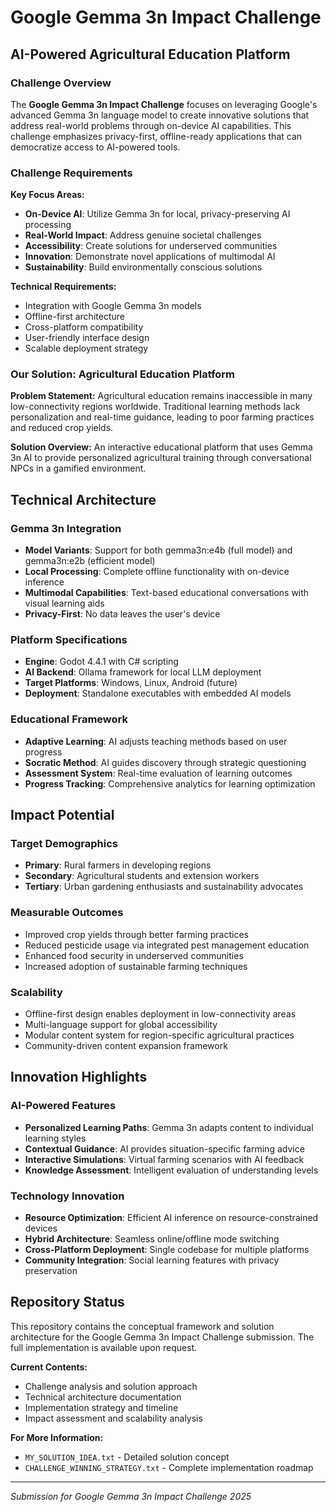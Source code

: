 # Google Gemma 3n Impact Challenge
## AI-Powered Agricultural Education Platform

### Challenge Overview

The **Google Gemma 3n Impact Challenge** focuses on leveraging Google's advanced Gemma 3n language model to create innovative solutions that address real-world problems through on-device AI capabilities. This challenge emphasizes privacy-first, offline-ready applications that can democratize access to AI-powered tools.

### Challenge Requirements

**Key Focus Areas:**
- **On-Device AI**: Utilize Gemma 3n for local, privacy-preserving AI processing
- **Real-World Impact**: Address genuine societal challenges
- **Accessibility**: Create solutions for underserved communities
- **Innovation**: Demonstrate novel applications of multimodal AI
- **Sustainability**: Build environmentally conscious solutions

**Technical Requirements:**
- Integration with Google Gemma 3n models
- Offline-first architecture
- Cross-platform compatibility
- User-friendly interface design
- Scalable deployment strategy

### Our Solution: Agricultural Education Platform

**Problem Statement:**
Agricultural education remains inaccessible in many low-connectivity regions worldwide. Traditional learning methods lack personalization and real-time guidance, leading to poor farming practices and reduced crop yields.

**Solution Overview:**
An interactive educational platform that uses Gemma 3n AI to provide personalized agricultural training through conversational NPCs in a gamified environment.

## Technical Architecture

### Gemma 3n Integration
- **Model Variants**: Support for both gemma3n:e4b (full model) and gemma3n:e2b (efficient model)
- **Local Processing**: Complete offline functionality with on-device inference
- **Multimodal Capabilities**: Text-based educational conversations with visual learning aids
- **Privacy-First**: No data leaves the user's device

### Platform Specifications
- **Engine**: Godot 4.4.1 with C# scripting
- **AI Backend**: Ollama framework for local LLM deployment
- **Target Platforms**: Windows, Linux, Android (future)
- **Deployment**: Standalone executables with embedded AI models

### Educational Framework
- **Adaptive Learning**: AI adjusts teaching methods based on user progress
- **Socratic Method**: AI guides discovery through strategic questioning
- **Assessment System**: Real-time evaluation of learning outcomes
- **Progress Tracking**: Comprehensive analytics for learning optimization

## Impact Potential

### Target Demographics
- **Primary**: Rural farmers in developing regions
- **Secondary**: Agricultural students and extension workers
- **Tertiary**: Urban gardening enthusiasts and sustainability advocates

### Measurable Outcomes
- Improved crop yields through better farming practices
- Reduced pesticide usage via integrated pest management education
- Enhanced food security in underserved communities
- Increased adoption of sustainable farming techniques

### Scalability
- Offline-first design enables deployment in low-connectivity areas
- Multi-language support for global accessibility
- Modular content system for region-specific agricultural practices
- Community-driven content expansion framework

## Innovation Highlights

### AI-Powered Features
- **Personalized Learning Paths**: Gemma 3n adapts content to individual learning styles
- **Contextual Guidance**: AI provides situation-specific farming advice
- **Interactive Simulations**: Virtual farming scenarios with AI feedback
- **Knowledge Assessment**: Intelligent evaluation of understanding levels

### Technology Innovation
- **Resource Optimization**: Efficient AI inference on resource-constrained devices
- **Hybrid Architecture**: Seamless online/offline mode switching
- **Cross-Platform Deployment**: Single codebase for multiple platforms
- **Community Integration**: Social learning features with privacy preservation

## Repository Status

This repository contains the conceptual framework and solution architecture for the Google Gemma 3n Impact Challenge submission. The full implementation is available upon request.

**Current Contents:**
- Challenge analysis and solution approach
- Technical architecture documentation
- Implementation strategy and timeline
- Impact assessment and scalability analysis

**For More Information:**
- `MY_SOLUTION_IDEA.txt` - Detailed solution concept
- `CHALLENGE_WINNING_STRATEGY.txt` - Complete implementation roadmap

---

*Submission for Google Gemma 3n Impact Challenge 2025*
